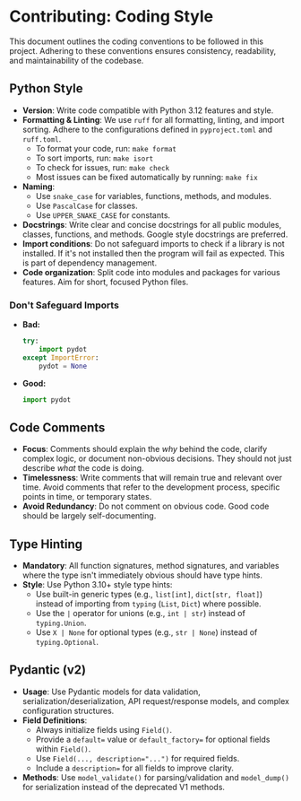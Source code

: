 # Contributing: Coding Style

This document outlines the coding conventions to be followed in this project. Adhering to these conventions ensures consistency, readability, and maintainability of the codebase.

## Python Style

-   **Version**: Write code compatible with Python 3.12 features and style.
-   **Formatting & Linting**: We use `ruff` for all formatting, linting, and import sorting. Adhere to the configurations defined in `pyproject.toml` and `ruff.toml`.
    -   To format your code, run: `make format`
    -   To sort imports, run: `make isort`
    -   To check for issues, run: `make check`
    -   Most issues can be fixed automatically by running: `make fix`
-   **Naming**:
    -   Use `snake_case` for variables, functions, methods, and modules.
    -   Use `PascalCase` for classes.
    -   Use `UPPER_SNAKE_CASE` for constants.
-   **Docstrings**: Write clear and concise docstrings for all public modules, classes, functions, and methods. Google style docstrings are preferred.
-   **Import conditions**: Do not safeguard imports to check if a library is not installed. If it's not installed then the program will fail as expected. This is part of dependency management.
-   **Code organization**: Split code into modules and packages for various features. Aim for short, focused Python files.

### Don't Safeguard Imports
*  **Bad:**
   ```python
   try:
       import pydot
   except ImportError:
       pydot = None
   ```
* **Good:**
   ```python
   import pydot
   ```

## Code Comments

-   **Focus**: Comments should explain the *why* behind the code, clarify complex logic, or document non-obvious decisions. They should not just describe *what* the code is doing.
-   **Timelessness**: Write comments that will remain true and relevant over time. Avoid comments that refer to the development process, specific points in time, or temporary states.
-   **Avoid Redundancy**: Do not comment on obvious code. Good code should be largely self-documenting.

## Type Hinting

-   **Mandatory**: All function signatures, method signatures, and variables where the type isn't immediately obvious should have type hints.
-   **Style**: Use Python 3.10+ style type hints:
    -   Use built-in generic types (e.g., `list[int]`, `dict[str, float]`) instead of importing from `typing` (`List`, `Dict`) where possible.
    -   Use the `|` operator for unions (e.g., `int | str`) instead of `typing.Union`.
    -   Use `X | None` for optional types (e.g., `str | None`) instead of `typing.Optional`.

## Pydantic (v2)

-   **Usage**: Use Pydantic models for data validation, serialization/deserialization, API request/response models, and complex configuration structures.
-   **Field Definitions**:
    -   Always initialize fields using `Field()`.
    -   Provide a `default=` value or `default_factory=` for optional fields within `Field()`.
    -   Use `Field(..., description="...")` for required fields.
    -   Include a `description=` for all fields to improve clarity.
-   **Methods**: Use `model_validate()` for parsing/validation and `model_dump()` for serialization instead of the deprecated V1 methods.
